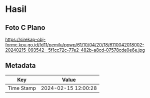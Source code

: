 # Hasil

## Foto C Plano

https://sirekap-obj-formc.kpu.go.id/fd11/pemilu/ppwp/61/10/04/20/18/6110042018002-20240215-093542--5f1cc72c-77e2-482b-a8cd-07578cde0e6e.jpg


## Metadata

| Key        | Value               |
| ---------- | ------------------- |
| Time Stamp | 2024-02-15 12:00:28 |



